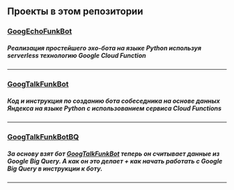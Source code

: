 ## Проекты в этом репозитории  

### [GoogEchoFunkBot](https://github.com/Azveg/Cloud_hub/tree/main/GoogEchoFunkBot)  
  
##### Реализация простейшего эхо-бота на языке Python используя serverless технологию Google Cloud Function  
---

### [GoogTalkFunkBot](https://github.com/Azveg/Cloud_hub/tree/main/GoogTalkFunkBot)    
  
##### Код и инструкция по созданию бота собеседника на основе данных Яндекса на языке Python с использованием сервиса Cloud Functions  
---

### [GoogTalkFunkBotBQ](https://github.com/Azveg/Cloud_hub/tree/main/GoogTalkFunkBotBQ)

##### За основу взят бот [GoogTalkFunkBot](https://github.com/Azveg/Cloud_hub/tree/main/GoogTalkFunkBot) теперь он считывает данные из Google Big Query. А как он это делает + как начать работать с Google Big Query в инструкции к боту.  
---
